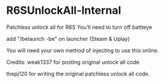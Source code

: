 # R6SUnlockAll-Internal
Patchless unlock all for R6S
You'll need to turn off battleye

add "/belaunch -be" on launcher (Steam & Uplay)

You will need your own method of injecting to use this online.

Credits:
weak1337 for posting original unlock all code

thepj120 for writing the original patchless unlock all code.
